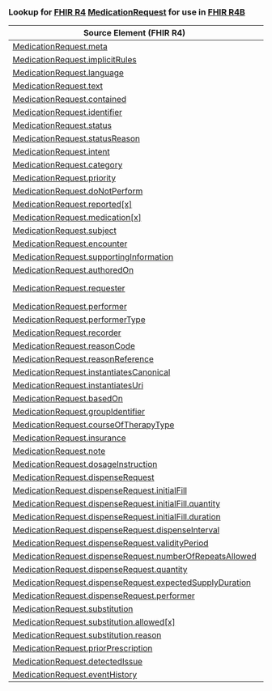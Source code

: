 ### Lookup for [FHIR R4](https://hl7.org/fhir/R4/) [MedicationRequest](https://hl7.org/fhir/R4/MedicationRequest.html) for use in [FHIR R4B](https://hl7.org/fhir/R4B/)

| Source Element (FHIR R4) | Usage | Target |
| -------------- | ----- | ------ |
| [MedicationRequest.meta](https://hl7.org/fhir/R4/MedicationRequest.html#resource) | `UseElementSameName` | [MedicationRequest.meta](https://hl7.org/fhir/R4B/MedicationRequest.html#resource) |
| [MedicationRequest.implicitRules](https://hl7.org/fhir/R4/MedicationRequest.html#resource) | `UseElementSameName` | [MedicationRequest.implicitRules](https://hl7.org/fhir/R4B/MedicationRequest.html#resource) |
| [MedicationRequest.language](https://hl7.org/fhir/R4/MedicationRequest.html#resource) | `UseElementSameName` | [MedicationRequest.language](https://hl7.org/fhir/R4B/MedicationRequest.html#resource) |
| [MedicationRequest.text](https://hl7.org/fhir/R4/MedicationRequest.html#resource) | `UseElementSameName` | [MedicationRequest.text](https://hl7.org/fhir/R4B/MedicationRequest.html#resource) |
| [MedicationRequest.contained](https://hl7.org/fhir/R4/MedicationRequest.html#resource) | `UseElementSameName` | [MedicationRequest.contained](https://hl7.org/fhir/R4B/MedicationRequest.html#resource) |
| [MedicationRequest.identifier](https://hl7.org/fhir/R4/MedicationRequest.html#resource) | `UseElementSameName` | [MedicationRequest.identifier](https://hl7.org/fhir/R4B/MedicationRequest.html#resource) |
| [MedicationRequest.status](https://hl7.org/fhir/R4/MedicationRequest.html#resource) | `UseElementSameName` | [MedicationRequest.status](https://hl7.org/fhir/R4B/MedicationRequest.html#resource) |
| [MedicationRequest.statusReason](https://hl7.org/fhir/R4/MedicationRequest.html#resource) | `UseElementSameName` | [MedicationRequest.statusReason](https://hl7.org/fhir/R4B/MedicationRequest.html#resource) |
| [MedicationRequest.intent](https://hl7.org/fhir/R4/MedicationRequest.html#resource) | `UseElementSameName` | [MedicationRequest.intent](https://hl7.org/fhir/R4B/MedicationRequest.html#resource) |
| [MedicationRequest.category](https://hl7.org/fhir/R4/MedicationRequest.html#resource) | `UseElementSameName` | [MedicationRequest.category](https://hl7.org/fhir/R4B/MedicationRequest.html#resource) |
| [MedicationRequest.priority](https://hl7.org/fhir/R4/MedicationRequest.html#resource) | `UseElementSameName` | [MedicationRequest.priority](https://hl7.org/fhir/R4B/MedicationRequest.html#resource) |
| [MedicationRequest.doNotPerform](https://hl7.org/fhir/R4/MedicationRequest.html#resource) | `UseElementSameName` | [MedicationRequest.doNotPerform](https://hl7.org/fhir/R4B/MedicationRequest.html#resource) |
| [MedicationRequest.reported[x]](https://hl7.org/fhir/R4/MedicationRequest.html#resource) | `UseElementSameName` | [MedicationRequest.reported[x]](https://hl7.org/fhir/R4B/MedicationRequest.html#resource) |
| [MedicationRequest.medication[x]](https://hl7.org/fhir/R4/MedicationRequest.html#resource) | `UseElementSameName` | [MedicationRequest.medication[x]](https://hl7.org/fhir/R4B/MedicationRequest.html#resource) |
| [MedicationRequest.subject](https://hl7.org/fhir/R4/MedicationRequest.html#resource) | `UseElementSameName` | [MedicationRequest.subject](https://hl7.org/fhir/R4B/MedicationRequest.html#resource) |
| [MedicationRequest.encounter](https://hl7.org/fhir/R4/MedicationRequest.html#resource) | `UseElementSameName` | [MedicationRequest.encounter](https://hl7.org/fhir/R4B/MedicationRequest.html#resource) |
| [MedicationRequest.supportingInformation](https://hl7.org/fhir/R4/MedicationRequest.html#resource) | `UseElementSameName` | [MedicationRequest.supportingInformation](https://hl7.org/fhir/R4B/MedicationRequest.html#resource) |
| [MedicationRequest.authoredOn](https://hl7.org/fhir/R4/MedicationRequest.html#resource) | `UseElementSameName` | [MedicationRequest.authoredOn](https://hl7.org/fhir/R4B/MedicationRequest.html#resource) |
| [MedicationRequest.requester](https://hl7.org/fhir/R4/MedicationRequest.html#resource) | `UseOneOf` | [MedicationRequest.requester](https://hl7.org/fhir/R4B/MedicationRequest.html#resource)<br />[MedicationRequest.requester](https://hl7.org/fhir/R4B/MedicationRequest.html#resource) |
| [MedicationRequest.performer](https://hl7.org/fhir/R4/MedicationRequest.html#resource) | `UseElementSameName` | [MedicationRequest.performer](https://hl7.org/fhir/R4B/MedicationRequest.html#resource) |
| [MedicationRequest.performerType](https://hl7.org/fhir/R4/MedicationRequest.html#resource) | `UseElementSameName` | [MedicationRequest.performerType](https://hl7.org/fhir/R4B/MedicationRequest.html#resource) |
| [MedicationRequest.recorder](https://hl7.org/fhir/R4/MedicationRequest.html#resource) | `UseElementSameName` | [MedicationRequest.recorder](https://hl7.org/fhir/R4B/MedicationRequest.html#resource) |
| [MedicationRequest.reasonCode](https://hl7.org/fhir/R4/MedicationRequest.html#resource) | `UseElementSameName` | [MedicationRequest.reasonCode](https://hl7.org/fhir/R4B/MedicationRequest.html#resource) |
| [MedicationRequest.reasonReference](https://hl7.org/fhir/R4/MedicationRequest.html#resource) | `UseElementSameName` | [MedicationRequest.reasonReference](https://hl7.org/fhir/R4B/MedicationRequest.html#resource) |
| [MedicationRequest.instantiatesCanonical](https://hl7.org/fhir/R4/MedicationRequest.html#resource) | `UseElementSameName` | [MedicationRequest.instantiatesCanonical](https://hl7.org/fhir/R4B/MedicationRequest.html#resource) |
| [MedicationRequest.instantiatesUri](https://hl7.org/fhir/R4/MedicationRequest.html#resource) | `UseElementSameName` | [MedicationRequest.instantiatesUri](https://hl7.org/fhir/R4B/MedicationRequest.html#resource) |
| [MedicationRequest.basedOn](https://hl7.org/fhir/R4/MedicationRequest.html#resource) | `UseElementSameName` | [MedicationRequest.basedOn](https://hl7.org/fhir/R4B/MedicationRequest.html#resource) |
| [MedicationRequest.groupIdentifier](https://hl7.org/fhir/R4/MedicationRequest.html#resource) | `UseElementSameName` | [MedicationRequest.groupIdentifier](https://hl7.org/fhir/R4B/MedicationRequest.html#resource) |
| [MedicationRequest.courseOfTherapyType](https://hl7.org/fhir/R4/MedicationRequest.html#resource) | `UseElementSameName` | [MedicationRequest.courseOfTherapyType](https://hl7.org/fhir/R4B/MedicationRequest.html#resource) |
| [MedicationRequest.insurance](https://hl7.org/fhir/R4/MedicationRequest.html#resource) | `UseElementSameName` | [MedicationRequest.insurance](https://hl7.org/fhir/R4B/MedicationRequest.html#resource) |
| [MedicationRequest.note](https://hl7.org/fhir/R4/MedicationRequest.html#resource) | `UseElementSameName` | [MedicationRequest.note](https://hl7.org/fhir/R4B/MedicationRequest.html#resource) |
| [MedicationRequest.dosageInstruction](https://hl7.org/fhir/R4/MedicationRequest.html#resource) | `UseElementSameName` | [MedicationRequest.dosageInstruction](https://hl7.org/fhir/R4B/MedicationRequest.html#resource) |
| [MedicationRequest.dispenseRequest](https://hl7.org/fhir/R4/MedicationRequest.html#resource) | `UseElementSameName` | [MedicationRequest.dispenseRequest](https://hl7.org/fhir/R4B/MedicationRequest.html#resource) |
| [MedicationRequest.dispenseRequest.initialFill](https://hl7.org/fhir/R4/MedicationRequest.html#resource) | `UseElementSameName` | [MedicationRequest.dispenseRequest.initialFill](https://hl7.org/fhir/R4B/MedicationRequest.html#resource) |
| [MedicationRequest.dispenseRequest.initialFill.quantity](https://hl7.org/fhir/R4/MedicationRequest.html#resource) | `UseElementSameName` | [MedicationRequest.dispenseRequest.initialFill.quantity](https://hl7.org/fhir/R4B/MedicationRequest.html#resource) |
| [MedicationRequest.dispenseRequest.initialFill.duration](https://hl7.org/fhir/R4/MedicationRequest.html#resource) | `UseElementSameName` | [MedicationRequest.dispenseRequest.initialFill.duration](https://hl7.org/fhir/R4B/MedicationRequest.html#resource) |
| [MedicationRequest.dispenseRequest.dispenseInterval](https://hl7.org/fhir/R4/MedicationRequest.html#resource) | `UseElementSameName` | [MedicationRequest.dispenseRequest.dispenseInterval](https://hl7.org/fhir/R4B/MedicationRequest.html#resource) |
| [MedicationRequest.dispenseRequest.validityPeriod](https://hl7.org/fhir/R4/MedicationRequest.html#resource) | `UseElementSameName` | [MedicationRequest.dispenseRequest.validityPeriod](https://hl7.org/fhir/R4B/MedicationRequest.html#resource) |
| [MedicationRequest.dispenseRequest.numberOfRepeatsAllowed](https://hl7.org/fhir/R4/MedicationRequest.html#resource) | `UseElementSameName` | [MedicationRequest.dispenseRequest.numberOfRepeatsAllowed](https://hl7.org/fhir/R4B/MedicationRequest.html#resource) |
| [MedicationRequest.dispenseRequest.quantity](https://hl7.org/fhir/R4/MedicationRequest.html#resource) | `UseElementSameName` | [MedicationRequest.dispenseRequest.quantity](https://hl7.org/fhir/R4B/MedicationRequest.html#resource) |
| [MedicationRequest.dispenseRequest.expectedSupplyDuration](https://hl7.org/fhir/R4/MedicationRequest.html#resource) | `UseElementSameName` | [MedicationRequest.dispenseRequest.expectedSupplyDuration](https://hl7.org/fhir/R4B/MedicationRequest.html#resource) |
| [MedicationRequest.dispenseRequest.performer](https://hl7.org/fhir/R4/MedicationRequest.html#resource) | `UseElementSameName` | [MedicationRequest.dispenseRequest.performer](https://hl7.org/fhir/R4B/MedicationRequest.html#resource) |
| [MedicationRequest.substitution](https://hl7.org/fhir/R4/MedicationRequest.html#resource) | `UseElementSameName` | [MedicationRequest.substitution](https://hl7.org/fhir/R4B/MedicationRequest.html#resource) |
| [MedicationRequest.substitution.allowed[x]](https://hl7.org/fhir/R4/MedicationRequest.html#resource) | `UseElementSameName` | [MedicationRequest.substitution.allowed[x]](https://hl7.org/fhir/R4B/MedicationRequest.html#resource) |
| [MedicationRequest.substitution.reason](https://hl7.org/fhir/R4/MedicationRequest.html#resource) | `UseElementSameName` | [MedicationRequest.substitution.reason](https://hl7.org/fhir/R4B/MedicationRequest.html#resource) |
| [MedicationRequest.priorPrescription](https://hl7.org/fhir/R4/MedicationRequest.html#resource) | `UseElementSameName` | [MedicationRequest.priorPrescription](https://hl7.org/fhir/R4B/MedicationRequest.html#resource) |
| [MedicationRequest.detectedIssue](https://hl7.org/fhir/R4/MedicationRequest.html#resource) | `UseElementSameName` | [MedicationRequest.detectedIssue](https://hl7.org/fhir/R4B/MedicationRequest.html#resource) |
| [MedicationRequest.eventHistory](https://hl7.org/fhir/R4/MedicationRequest.html#resource) | `UseElementSameName` | [MedicationRequest.eventHistory](https://hl7.org/fhir/R4B/MedicationRequest.html#resource) |
